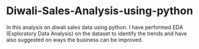 # Diwali-Sales-Analysis-using-python
In this analysis on diwali sales data using python. I have performed EDA (Exploratory Data Analysis) on the dataset to identify the trends and have also suggested on ways the business can be improved. 
